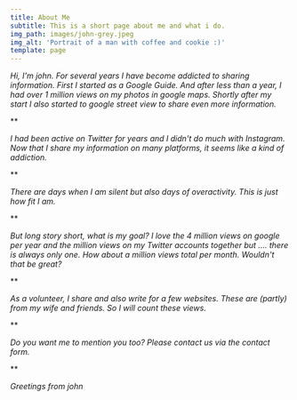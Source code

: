 ```yaml
---
title: About Me
subtitle: This is a short page about me and what i do.
img_path: images/john-grey.jpeg
img_alt: 'Portrait of a man with coffee and cookie :)'
template: page
---
```

*Hi, I'm john. For several years I have become addicted to sharing information. First I started as a Google Guide. And after less than a year, I had over 1 million views on my photos in google maps. Shortly after my start I also started to google street view to share even more information.*

**

*I had been active on Twitter for years and I didn't do much with Instagram. Now that I share my information on many platforms, it seems like a kind of addiction.*

**

*There are days when I am silent but also days of overactivity. This is just how fit I am.*

**

*But long story short, what is my goal? I love the 4 million views on google per year and the million views on my Twitter accounts together but .... there is always only one. How about a million views total per month. Wouldn't that be great?*

**

*As a volunteer, I share and also write for a few websites. These are (partly) from my wife and friends. So I will count these views.*

**

*Do you want me to mention you too? Please contact us via the contact form.*

**

*Greetings from john*
